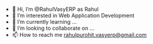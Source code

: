 - 👋 Hi, I’m @RahulVasyERP as Rahul
- 👀 I’m interested in Web Application Development
- 🌱 I’m currently learning ...
- 💞️ I’m looking to collaborate on ...
- 📫 How to reach me rahulpurohit.vasyerp@gmail.com

<!---
RahulVasyERP/RahulVasyERP is a ✨ special ✨ repository because its `README.md` (this file) appears on your GitHub profile.
You can click the Preview link to take a look at your changes.
--->

